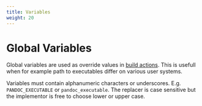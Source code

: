 ```yaml
---
title: Variables
weight: 20
---
```


# Global Variables

Global variables are used as override values in [build actions](/docs/20-quiqr-developer-reference/03-content-model/04-build-actions/). This is usefull
when for example path to executables differ on various user systems.

Variables must contain alphanumeric characters or underscores. E.g.
`PANDOC_EXECUTABLE` or `pandoc_executable`. The replacer is case sensitive but
the implementor is free to choose lower or upper case.



